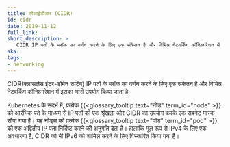 ```yaml
---
title: सीआईडीआर (CIDR)
id: cidr
date: 2019-11-12
full_link: 
short_description: >
   CIDR IP पतों के ब्लॉक का वर्णन करने के लिए एक संकेतन है और विभिन्न नेटवर्किंग कॉन्फ़िगरेशन में इसका भारी उपयोग किया जाता है।
aka:
tags:
- networking
---
```

CIDR(क्लासलेस इंटर-डोमेन रूटिंग) IP पतों के ब्लॉक का वर्णन करने के लिए एक संकेतन है और विभिन्न नेटवर्किंग कॉन्फ़िगरेशन में इसका भारी उपयोग किया जाता है।

<!--more-->

Kubernetes के संदर्भ में, प्रत्येक {{<glossary_tooltip text="नोड" term_id="node" >}} को आरंभिक पते के माध्यम से IP पतों की एक श्रृंखला और CIDR का उपयोग करके एक सबनेट मास्क सौंपा गया है। यह नोड्स को प्रत्येक {{<glossary_tooltip text="पॉड" term_id="pod" >}} को एक अद्वितीय IP पता निर्दिष्ट करने की अनुमति देता है। हालांकि मूल रूप से IPv4 के लिए एक अवधारणा है, CIDR को भी IPv6 को शामिल करने के लिए विस्तारित किया गया है।